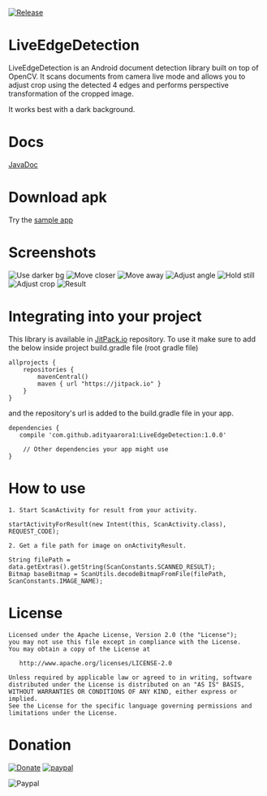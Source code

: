 [![Release](https://jitpack.io/v/adityaarora1/LiveEdgeDetection.svg)](https://jitpack.io/#adityaarora1/LiveEdgeDetection)

# LiveEdgeDetection

LiveEdgeDetection is an Android document detection library built on top of OpenCV. It scans documents from camera live mode and allows you to adjust crop using the detected 4 edges and performs perspective transformation of the cropped image.

It works best with a dark background.

# Docs

[JavaDoc](https://adityaarora1.github.io/LiveEdgeDetection/docs)

# Download apk
Try the [sample app](https://drive.google.com/file/d/1sO26O4-1-2XAX16czREx7SiiCD8-4ecU/view?usp=sharing)

# Screenshots

![Use darker bg](https://github.com/adityaarora1/LiveEdgeDetection/blob/master/use_darker_bg.png)
![Move closer](https://github.com/adityaarora1/LiveEdgeDetection/blob/master/move_closer.png)
![Move away](https://github.com/adityaarora1/LiveEdgeDetection/blob/master/move_away.png)
![Adjust angle](https://github.com/adityaarora1/LiveEdgeDetection/blob/master/adjust_angle.png)
![Hold still](https://github.com/adityaarora1/LiveEdgeDetection/blob/master/hold_still.png)
![Adjust crop](https://github.com/adityaarora1/LiveEdgeDetection/blob/master/adjust_crop.png)
![Result](https://github.com/adityaarora1/LiveEdgeDetection/blob/master/cropped.png)

# Integrating into your project
This library is available in [JitPack.io](https://jitpack.io/) repository.
To use it make sure to add the below inside project build.gradle file (root gradle file)

```
allprojects {
    repositories {
        mavenCentral()
        maven { url "https://jitpack.io" }
    }
}
```

and the repository's url is added to the build.gradle file in your app.

```
dependencies {
   compile 'com.github.adityaarora1:LiveEdgeDetection:1.0.0'
   
    // Other dependencies your app might use
}
```
# How to use
```
1. Start ScanActivity for result from your activity.

startActivityForResult(new Intent(this, ScanActivity.class), REQUEST_CODE);

2. Get a file path for image on onActivityResult.

String filePath = data.getExtras().getString(ScanConstants.SCANNED_RESULT);
Bitmap baseBitmap = ScanUtils.decodeBitmapFromFile(filePath, ScanConstants.IMAGE_NAME);
```

# License
```
Licensed under the Apache License, Version 2.0 (the "License");
you may not use this file except in compliance with the License.
You may obtain a copy of the License at

   http://www.apache.org/licenses/LICENSE-2.0

Unless required by applicable law or agreed to in writing, software
distributed under the License is distributed on an "AS IS" BASIS,
WITHOUT WARRANTIES OR CONDITIONS OF ANY KIND, either express or implied.
See the License for the specific language governing permissions and
limitations under the License.
```

# Donation

[![Donate](https://img.shields.io/badge/Donate-PayPal-green.svg)](https://www.paypal.me/adityaarora1)  [![paypal](https://www.paypalobjects.com/en_US/i/btn/btn_donateCC_LG.gif)](https://www.paypal.me/adityaarora1)

![Paypal](https://github.com/adityaarora1/LiveEdgeDetection/blob/master/paypal_qr.gif)

